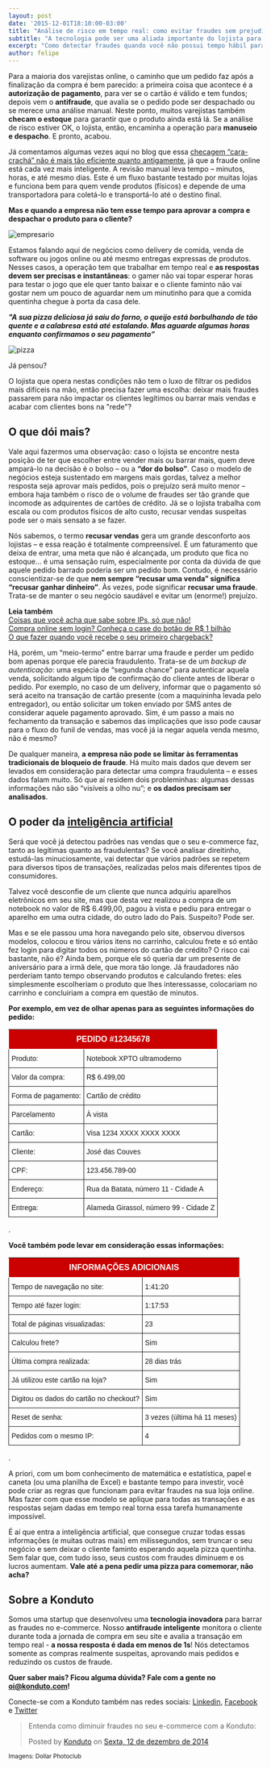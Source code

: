 ```yaml
---
layout: post		
date: '2015-12-01T18:10:00-03:00'
title: "Análise de risco em tempo real: como evitar fraudes sem prejudicar o bom cliente?"		
subtitle: "A tecnologia pode ser uma aliada importante do lojista para uma tomada de decisão tão importante"
excerpt: "Como detectar fraudes quando você não possui tempo hábil para revisar uma compra suspeita?"		
author: felipe		
---
```


Para a maioria dos varejistas online, o caminho que um pedido faz após a finalização da compra é bem parecido: a primeira coisa que acontece é a **autorização de pagamento**, para ver se o cartão é válido e tem fundos; depois vem o **antifraude**, que avalia se o pedido pode ser despachado ou se merece uma análise manual. Neste ponto, muitos varejistas também **checam o estoque** para garantir que o produto ainda está lá. Se a análise de risco estiver OK, o lojista, então, encaminha a operação para **manuseio e despacho**. E pronto, acabou.

Já comentamos algumas vezes aqui no blog que essa [checagem “cara-crachá” não é mais tão eficiente quanto antigamente](http://blog.konduto.com/pt/2014/10/porque-checar-apenas-nome-e-cpf-ja-nao-e-suficiente-na-analise-manual/), já que a fraude online está cada vez mais inteligente. A revisão manual leva tempo – minutos, horas, e até mesmo dias. Este é um fluxo bastante testado por muitas lojas e funciona bem para quem vende produtos (físicos) e depende de uma transportadora para coletá-lo e transportá-lo até o destino final. 

**Mas e quando a empresa não tem esse tempo para aprovar a compra e despachar o produto para o cliente?**

![empresario](/images/151201-empresario-relogios.jpg)

Estamos falando aqui de negócios como delivery de comida, venda de software ou jogos online ou até mesmo entregas expressas de produtos. Nesses casos, a operação tem que trabalhar em tempo real e **as respostas devem ser precisas e instantâneas**: o gamer não vai topar esperar horas para testar o jogo que ele quer tanto baixar e o cliente faminto não vai gostar nem um pouco de aguardar nem um minutinho para que a comida quentinha chegue à porta da casa dele.

**_"A sua pizza deliciosa já saiu do forno, o queijo está borbulhando de tão quente e a calabresa está até estalando. Mas aguarde algumas horas enquanto confirmamos o seu pagamento”_**

![pizza](/images/151201-pizza.jpg)

Já pensou?

O lojista que opera nestas condições não tem o luxo de filtrar os pedidos mais difíceis na mão, então precisa fazer uma escolha: deixar mais fraudes passarem para não impactar os clientes legítimos ou barrar mais vendas e acabar com clientes bons na "rede"?

## O que dói mais?

Vale aqui fazermos uma observação: caso o lojista se encontre nesta posição de ter que escolher entre vender mais ou barrar mais, quem deve ampará-lo na decisão é o bolso – ou a **“dor do bolso”**. Caso o modelo de negócios esteja sustentado em margens mais gordas, talvez a melhor resposta seja aprovar mais pedidos, pois o prejuízo será muito menor – embora haja também o risco de o volume de fraudes ser tão grande que incomode as adquirentes de cartões de crédito. Já se o lojista trabalha com escala ou com produtos físicos de alto custo, recusar vendas suspeitas pode ser o mais sensato a se fazer.

Nós sabemos, o termo **recusar vendas** gera um grande desconforto aos lojistas – e essa reação é totalmente compreensível. É um faturamento que deixa de entrar, uma meta que não é alcançada, um produto que fica no estoque... é uma sensação ruim, especialmente por conta da dúvida de que aquele pedido barrado poderia ser um pedido bom. Contudo, é necessário conscientizar-se de que **nem sempre “recusar uma venda” significa “recusar ganhar dinheiro”**. Às vezes, pode significar **recusar uma fraude**. Trata-se de manter o seu negócio saudável e evitar um (enorme!) prejuízo.

**Leia também**  
[Coisas que você acha que sabe sobre IPs, só que não!](http://blog.konduto.com/pt/2015/04/coisas-que-voce-acha-que-sabe-sobre-ips-sqn?utm_source=konduto&utm_medium=blog&utm_campaign=conteudo)  
[Compra online sem login? Conheça o case do botão de R$ 1 bilhão](http://blog.konduto.com/pt/2015/01/tinha-uma-senha-no-meio-do-caminho?utm_source=konduto&utm_medium=blog&utm_campaign=conteudo)  
[O que fazer quando você recebe o seu primeiro chargeback?](http://blog.konduto.com/pt/2014/09/o-que-fazer-quando-recebe-o-primeiro-chargeback?utm_source=konduto&utm_medium=blog&utm_campaign=conteudo)

Há, porém, um “meio-termo” entre barrar uma fraude e perder um pedido bom apenas porque ele parecia fraudulento. Trata-se de um _backup de autenticação_: uma espécia de “segunda chance” para autenticar aquela venda, solicitando algum tipo de confirmação do cliente antes de liberar o pedido. Por exemplo, no caso de um delivery, informar que o pagamento só será aceito na transação de cartão presente (com a maquininha levada pelo entregador), ou então solicitar um token enviado por SMS antes de considerar aquele pagamento aprovado. Sim, é um passo a mais no fechamento da transação e sabemos das implicações que isso pode causar para o fluxo do funil de vendas, mas você já ia negar aquela venda mesmo, não é mesmo?

De qualquer maneira, **a empresa não pode se limitar às ferramentas tradicionais de bloqueio de fraude**. Há muito mais dados que devem ser levados em consideração para detectar uma compra fraudulenta – e esses dados falam muito. Só que aí residem dois probleminhas: algumas dessas informações não são “visíveis a olho nu”; e **os dados precisam ser analisados**.

## O poder da [inteligência artificial](http://blog.konduto.com/pt/2015/01/afinal-o-que-e-machine-learning?utm_source=konduto&utm_medium=blog&utm_campaign=conteudo)

Será que você já detectou padrões nas vendas que o seu e-commerce faz, tanto as legítimas quanto as fraudulentas? Se você analisar direitinho, estudá-las minuciosamente, vai detectar que vários padrões se repetem para diversos tipos de transações, realizadas pelos mais diferentes tipos de consumidores.

Talvez você desconfie de um cliente que nunca adquiriu aparelhos eletrônicos em seu site, mas que desta vez realizou a compra de um notebook no valor de R$ 6.499,00, pagou à vista e pediu para entregar o aparelho em uma outra cidade, do outro lado do País. Suspeito? Pode ser.

Mas e se ele passou uma hora navegando pelo site, observou diversos modelos, colocou e tirou vários itens no carrinho, calculou frete e só então fez login para digitar todos os números do cartão de crédito? O risco cai bastante, não é? Ainda bem, porque ele só queria dar um presente de aniversário para a irmã dele, que mora tão longe. Já fraudadores não perderiam tanto tempo observando produtos e calculando fretes: eles simplesmente escolheriam o produto que lhes interessasse, colocariam no carrinho e concluiriam a compra em questão de minutos.

**Por exemplo, em vez de olhar apenas para as seguintes informações do pedido:**

<style type="text/css">
.tg  {border-collapse:collapse;border-spacing:0;}
.tg td{font-family:Arial, sans-serif;font-size:14px;padding:10px 5px;border-style:solid;border-width:1px;overflow:hidden;word-break:normal;}
.tg th{font-family:Arial, sans-serif;font-size:14px;font-weight:normal;padding:10px 5px;border-style:solid;border-width:1px;overflow:hidden;word-break:normal;}
.tg .tg-b3s2{font-weight:bold;font-size:16px;background-color:#cb0000;color:#ffffff;text-align:center;vertical-align:top}
.tg .tg-yw4l{vertical-align:top}
</style>
<table class="tg">
  <tr>
    <th class="tg-b3s2" colspan="2">PEDIDO #12345678</th>
  </tr>
  <tr>
    <td class="tg-031e">Produto:</td>
    <td class="tg-031e">Notebook XPTO ultramoderno</td>
  </tr>
  <tr>
    <td class="tg-031e">Valor da compra:</td>
    <td class="tg-031e">R$ 6.499,00</td>
  </tr>
  <tr>
    <td class="tg-031e">Forma de pagamento:</td>
    <td class="tg-031e">Cartão de crédito</td>
  </tr>
  <tr>
    <td class="tg-031e">Parcelamento</td>
    <td class="tg-031e">À vista</td>
  </tr>
  <tr>
    <td class="tg-031e">Cartão:</td>
    <td class="tg-031e">Visa 1234 XXXX XXXX XXXX</td>
  </tr>
  <tr>
    <td class="tg-yw4l">Cliente:</td>
    <td class="tg-yw4l">José das Couves</td>
  </tr>
  <tr>
    <td class="tg-yw4l">CPF:</td>
    <td class="tg-yw4l">123.456.789-00</td>
  </tr>
  <tr>
    <td class="tg-yw4l">Endereço:</td>
    <td class="tg-yw4l">Rua da Batata, número 11 - Cidade A</td>
  </tr>
  <tr>
    <td class="tg-yw4l">Entrega:</td>
    <td class="tg-yw4l">Alameda Girassol, número 99 - Cidade Z</td>
  </tr>
</table>  
.

**Você também pode levar em consideração essas informações:**

<style type="text/css">
.tg  {border-collapse:collapse;border-spacing:0;}
.tg td{font-family:Arial, sans-serif;font-size:14px;padding:10px 5px;border-style:solid;border-width:1px;overflow:hidden;word-break:normal;}
.tg th{font-family:Arial, sans-serif;font-size:14px;font-weight:normal;padding:10px 5px;border-style:solid;border-width:1px;overflow:hidden;word-break:normal;}
.tg .tg-ubeq{font-weight:bold;font-size:16px;background-color:#cb0000;color:#ffffff;text-align:center;vertical-align:top}
.tg .tg-yw4l{vertical-align:top}
@media screen and (max-width: 767px) {.tg {width: auto !important;}.tg col {width: auto !important;}.tg-wrap {overflow-x: auto;-webkit-overflow-scrolling: touch;}}</style>
<div class="tg-wrap"><table class="tg">
  <tr>
    <th class="tg-ubeq" colspan="2">INFORMAÇÕES ADICIONAIS</th>
  </tr>
  <tr>
    <td class="tg-031e">Tempo de navegação no site: </td>
    <td class="tg-031e">1:41:20</td>
  </tr>
  <tr>
    <td class="tg-031e">Tempo até fazer login:</td>
    <td class="tg-031e">1:17:53</td>
  </tr>
  <tr>
    <td class="tg-031e">Total de páginas visualizadas:</td>
    <td class="tg-031e">23</td>
  </tr>
  <tr>
    <td class="tg-031e">Calculou frete?</td>
    <td class="tg-031e">Sim</td>
  </tr>
  <tr>
    <td class="tg-031e">Última compra realizada:</td>
    <td class="tg-031e">28 dias trás</td>
  </tr>
  <tr>
    <td class="tg-yw4l">Já utilizou este cartão na loja?</td>
    <td class="tg-yw4l">Sim</td>
  </tr>
  <tr>
    <td class="tg-yw4l">Digitou os dados do cartão no checkout?</td>
    <td class="tg-yw4l">Sim</td>
  </tr>
  <tr>
    <td class="tg-yw4l">Reset de senha:</td>
    <td class="tg-yw4l">3 vezes (última há 11 meses)</td>
  </tr>
  <tr>
    <td class="tg-yw4l">Pedidos com o mesmo IP: </td>
    <td class="tg-yw4l">4</td>
  </tr>
</table></div>  
.

A priori, com um bom conhecimento de matemática e estatística, papel e caneta (ou uma planilha de Excel) e bastante tempo para investir, você pode criar as regras que funcionam para evitar fraudes na sua loja online. Mas fazer com que esse modelo se aplique para todas as transações e as respostas sejam dadas em tempo real torna essa tarefa humanamente impossível.

É aí que entra a inteligência artificial, que consegue cruzar todas essas informações (e muitas outras mais) em milissegundos, sem truncar o seu negócio e sem deixar o cliente faminto esperando aquela pizza quentinha. Sem falar que, com tudo isso, seus custos com fraudes diminuem e os lucros aumentam. **Vale até a pena pedir uma pizza para comemorar, não acha?**

## Sobre a Konduto

Somos uma startup que desenvolveu uma **tecnologia inovadora** para barrar as fraudes no e-commerce. Nosso **antifraude inteligente** monitora o cliente durante toda a jornada de compra em seu site e avalia a transação em tempo real - **a nossa resposta é dada em menos de 1s**! Nós detectamos somente as compras realmente suspeitas, aprovando mais pedidos e reduzindo os custos de fraude.

**Quer saber mais? Ficou alguma dúvida? Fale com a gente no [oi@konduto.com](mailto:oi@konduto.com)!**	

Conecte-se com a Konduto também nas redes sociais: [Linkedin](https://www.linkedin.com/company/konduto), [Facebook](https://www.facebook.com/konduto) e [Twitter](https://twitter.com/KondutoBR)  

<div id="fb-root"></div><script>(function(d, s, id) {  var js, fjs = d.getElementsByTagName(s)[0];  if (d.getElementById(id)) return;  js = d.createElement(s); js.id = id;  js.src = "//connect.facebook.net/pt_BR/sdk.js#xfbml=1&version=v2.3";  fjs.parentNode.insertBefore(js, fjs);}(document, 'script', 'facebook-jssdk'));</script><div class="fb-post" data-href="https://www.facebook.com/konduto/videos/613187352119217/" data-width="650"><div class="fb-xfbml-parse-ignore"><blockquote cite="https://www.facebook.com/konduto/videos/613187352119217/"><p>Entenda como diminuir fraudes no seu e-commerce com a Konduto:</p>Posted by <a href="https://www.facebook.com/konduto/">Konduto</a> on&nbsp;<a href="https://www.facebook.com/konduto/videos/613187352119217/">Sexta, 12 de dezembro de 2014</a></blockquote></div></div>

<small>Imagens: Dollar Photoclub</small>